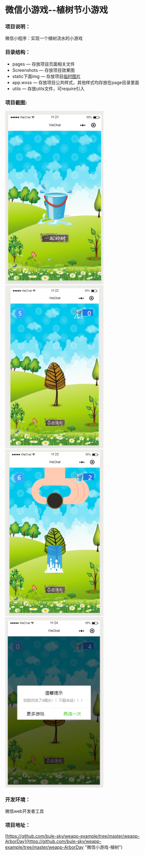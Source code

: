 # 微信小游戏--植树节小游戏
### 项目说明：
微信小程序：实现一个植树浇水的小游戏  

### 目录结构：
- pages — 存放项目页面相关文件
-  Screenshots — 存放项目效果图
- static下面img — 存放项目[临时图片](http://# "注：项目中所有图片均已转成base64")
- app.wxss — 存放项目公共样式，其他样式均存放在page目录里面
- utils — 存放utils文件，可require引入

### 项目截图:

<img src="https://github.com/bule-sky/weapp-example/blob/master/weapp-ArborDay/Screenshots/home.png" width="320px" style="display:inline;">
    
<img src="https://github.com/bule-sky/weapp-example/blob/master/weapp-ArborDay/Screenshots/first-page.png" width="320px" style="display:inline;">

<img src="https://github.com/bule-sky/weapp-example/blob/master/weapp-ArborDay/Screenshots/animate-page.png" width="320px" style="display:inline;">

<img src="https://github.com/bule-sky/weapp-example/blob/master/weapp-ArborDay/Screenshots/more-page.png" width="320px" style="display:inline;">

### 开发环境：
微信web开发者工具

### 项目地址：
[https://github.com/bule-sky/weapp-example/tree/master/weapp-ArborDay](https://github.com/bule-sky/weapp-example/tree/master/weapp-ArborDay "微信小游戏-植树")